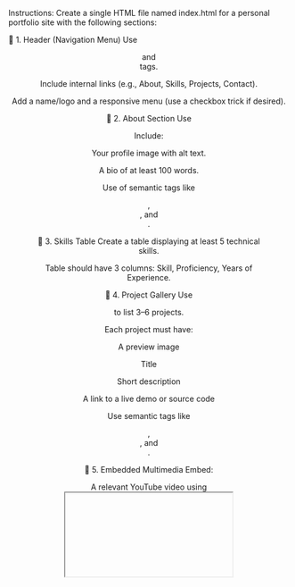 Instructions:
Create a single HTML file named index.html for a personal portfolio site with the following sections:

🔹 1. Header (Navigation Menu)
Use <header> and <nav> tags.

Include internal links (e.g., About, Skills, Projects, Contact).

Add a name/logo and a responsive menu (use a checkbox trick if desired).

🔹 2. About Section
Use <section id="about">

Include:

Your profile image with alt text.

A bio of at least 100 words.

Use of semantic tags like <figure>, <figcaption>, and <article>.

🔹 3. Skills Table
Create a table displaying at least 5 technical skills.

Table should have 3 columns: Skill, Proficiency, Years of Experience.

🔹 4. Project Gallery
Use <section id="projects"> to list 3–6 projects.

Each project must have:

A preview image

Title

Short description

A link to a live demo or source code

Use semantic tags like <figure>, <figcaption>, and <article>.

🔹 5. Embedded Multimedia
Embed:

A relevant YouTube video using <iframe>

An audio file using <audio controls>

🔹 6. Contact Form
Create a complete contact form with the following fields:

Full Name (text input)

Email (email input)

Subject (text input)

Message (textarea)

Gender (radio buttons)

Preferred Contact Time (dropdown/select)

Terms & Conditions (checkbox)

Submit button

Use proper label, name, and id attributes. Use <fieldset> and <legend> where appropriate.

🔹 7. Footer
Use <footer> tag

Include copyright

Add social media links (using emoji or HTML entities)